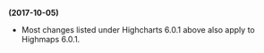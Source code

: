 **(2017-10-05)**
        
- Most changes listed under Highcharts 6.0.1 above also apply to Highmaps 6.0.1.